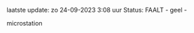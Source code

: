 laatste update: 
zo 24-09-2023  3:08   uur 
Status: FAALT - geel - 
<div class="service Y">microstation</div>